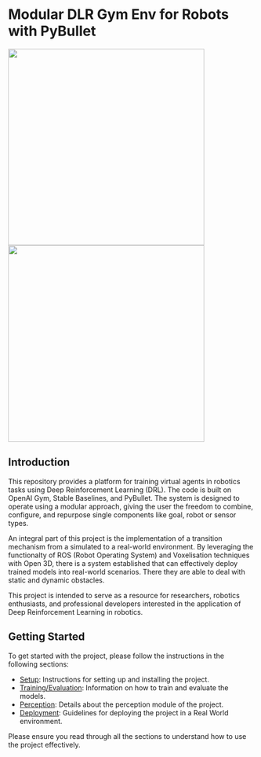 # Modular DLR Gym Env for Robots with PyBullet


<p float="left">
  <img src="docs/gifs/GifReal.gif" width="400" />
  <img src="docs/gifs/GifSim.gif" width="400" /> 
</p>


## Introduction

This repository provides a platform for training virtual agents in robotics tasks using Deep Reinforcement Learning (DRL). The code is built on OpenAI Gym, Stable Baselines, and PyBullet. The system is designed to operate using a modular approach, giving the user the freedom to combine, configure, and repurpose single components like goal, robot or sensor types.

An integral part of this project is the implementation of a transition mechanism from a simulated to a real-world environment. By leveraging the functionalty of ROS (Robot Operating System) and Voxelisation techniques with Open 3D, there is a system established that can effectively deploy trained models into real-world scenarios. There they are able to deal with static and dynamic obstacles.

This project is intended to serve as a resource for researchers, robotics enthusiasts, and professional developers interested in the application of Deep Reinforcement Learning in robotics.

## Getting Started

To get started with the project, please follow the instructions in the following sections:

- [Setup](docs/SETUP.md): Instructions for setting up and installing the project.
- [Training/Evaluation](docs/TRAINING.md): Information on how to train and evaluate the models.
- [Perception](docs/Perception/Perception.md): Details about the perception module of the project.
- [Deployment](docs/DEPLOYMENT.md): Guidelines for deploying the project in a Real World environment.

Please ensure you read through all the sections to understand how to use the project effectively.